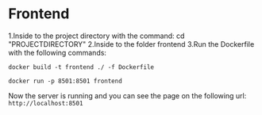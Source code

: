 # Frontend

1.Inside to the project directory with the command: cd "PROJECTDIRECTORY"
 2.Inside to the folder frontend
 3.Run the Dockerfile with the following commands:

 ```docker build -t frontend ./ -f Dockerfile```
  
  ```docker run -p 8501:8501 frontend```

Now the server is running and you can see the page on the following url: ```http://localhost:8501```